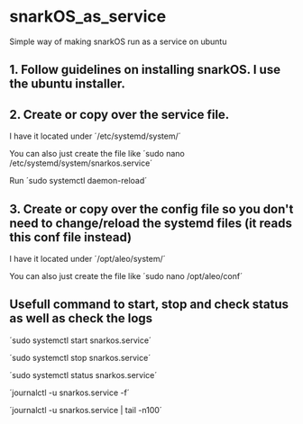 # snarkOS_as_service
Simple way of making snarkOS run as a service on ubuntu

## 1. Follow guidelines on installing snarkOS. I use the ubuntu installer. 

## 2. Create or copy over the service file. 
I have it located under ´/etc/systemd/system/´


You can also just create the file like ´sudo nano /etc/systemd/system/snarkos.service´


Run ´sudo systemctl daemon-reload´

## 3. Create or copy over the config file so you don't need to change/reload the systemd files (it reads this conf file instead) 

I have it located under ´/opt/aleo/system/´


You can also just create the file like ´sudo nano /opt/aleo/conf´

## Usefull command to start, stop and check status as well as check the logs

´sudo systemctl start snarkos.service´


´sudo systemctl stop snarkos.service´


´sudo systemctl status snarkos.service´


´journalctl -u snarkos.service -f´


´journalctl -u snarkos.service | tail -n100´
